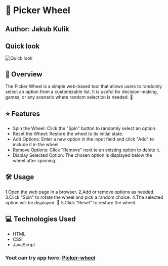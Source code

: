 # 🎡 Picker Wheel

## Author: Jakub Kulik

## Quick look

![Quick look]()

## 📌 Overview

The Picker Wheel is a simple web-based tool that allows users to randomly select an option from a customizable list. It is useful for decision-making, games, or any scenario where random selection is needed. 🎲

## ⭐ Features

- Spin the Wheel: Click the "Spin" button to randomly select an option.
- Reset the Wheel: Restore the wheel to its initial state.
- Add Options: Enter a new option in the input field and click "Add" to include it in the wheel.
- Remove Options: Click "Remove" next to an existing option to delete it.
- Display Selected Option: The chosen option is displayed below the wheel after spinning.

## 🛠 Usage

1.Open the web page in a browser.
2.Add or remove options as needed.
3.Click "Spin" to rotate the wheel and pick a random choice.
4.The selected option will be displayed. 🎯
5.Click "Reset" to restore the wheel.

## 💻 Technologies Used

- HTML
- CSS
- JavaScript

### Yout can try app here: [Picker-wheel](https://developer685.github.io/picker-wheel/)